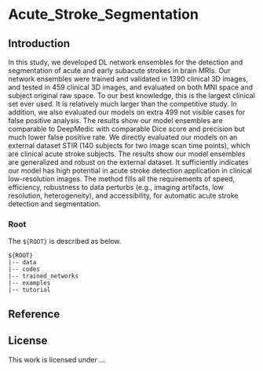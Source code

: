 # Acute_Stroke_Segmentation


## Introduction

In this study, we developed DL network ensembles for the detection and segmentation of acute and early subacute strokes in brain MRIs. Our network ensembles were trained and validated in 1390 clinical 3D images, and tested in 459 clinical 3D images, and evaluated on both MNI space and subject original raw space. To our best knowledge, this is the largest clinical set ever used. It is relatively much larger than the competitive study. In addition, we also evaluated our models on extra 499 not visible cases for false positive analysis. The results show our model ensembles are comparable to DeepMedic with comparable Dice score and precision but much lower false positive rate. We directly evaluated our models on an external dataset STIR (140 subjects for two image scan time points), which are clinical acute stroke subjects. The results show our model ensembles are generalized and robust on the external dataset. It sufficiently indicates our model has high potential in acute stroke detection application in clinical low-resolution images. The method fills all the requirements of speed, efficiency, robustness to data perturbs (e.g., imaging artifacts, low resolution, heterogeneity), and accessibility, for automatic acute stroke detection and segmentation.



### Root
The `${ROOT}` is described as below.
```
${ROOT}
|-- data 
|-- codes
|-- trained_networks
|-- examples
|-- tutorial
```

## Reference  

## License 

This work is licensed under ...
